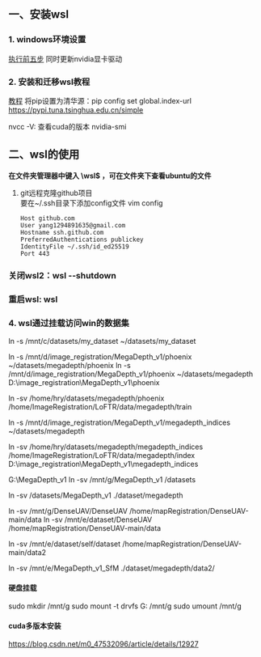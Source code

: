 ## 一、安装wsl
### 1. windows环境设置
[执行前五步](https://learn.microsoft.com/zh-cn/windows/wsl/install-manual)
同时更新nvidia显卡驱动

### 2. 安装和迁移wsl教程
[教程](https://blog.csdn.net/imok1234567/article/details/136820228)
将pip设置为清华源：pip config set global.index-url https://pypi.tuna.tsinghua.edu.cn/simple

nvcc -V: 查看cuda的版本 
nvidia-smi

## 二、wsl的使用
**在文件夹管理器中键入 \\wsl$ ，可在文件夹下查看ubuntu的文件**

1. git远程克隆github项目  
    要在~/.ssh目录下添加config文件
    vim config
    ```vim
    Host github.com
    User yang1294891635@gmail.com
    Hostname ssh.github.com
    PreferredAuthentications publickey
    IdentityFile ~/.ssh/id_ed25519
    Port 443
    ```

### 关闭wsl2：wsl --shutdown
### 重启wsl: wsl


### 4. wsl通过挂载访问win的数据集
ln -s /mnt/c/datasets/my_dataset ~/datasets/my_dataset

ln -s /mnt/d/image_registration/MegaDepth_v1/phoenix ~/datasets/megadepth/phoenix
ln -s /mnt/d/image_registration/MegaDepth_v1/phoenix ~/datasets/megadepth
D:\image_registration\MegaDepth_v1\phoenix


ln -sv /home/hry/datasets/megadepth/phoenix /home/ImageRegistration/LoFTR/data/megadepth/train

ln -s /mnt/d/image_registration/MegaDepth_v1/megadepth_indices ~/datasets/megadepth 

ln -sv /home/hry/datasets/megadepth/megadepth_indices /home/ImageRegistration/LoFTR/data/megadepth/index
D:\image_registration\MegaDepth_v1\megadepth_indices

G:\MegaDepth_v1
ln -sv /mnt/g/MegaDepth_v1 /datasets

ln -sv /datasets/MegaDepth_v1  ./dataset/megadepth

ln -sv /mnt/g/DenseUAV/DenseUAV /home/mapRegistration/DenseUAV-main/data
ln -sv /mnt/e/dataset/DenseUAV /home/mapRegistration/DenseUAV-main/data

ln -sv /mnt/e/dataset/self/dataset /home/mapRegistration/DenseUAV-main/data2


ln -sv /mnt/e/MegaDepth_v1_SfM ./dataset/megadepth/data2/
#### 硬盘挂载
sudo mkdir /mnt/g
sudo mount -t drvfs G: /mnt/g
sudo umount /mnt/g


#### cuda多版本安装
https://blog.csdn.net/m0_47532096/article/details/12927